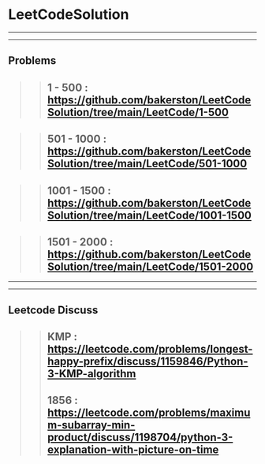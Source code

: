 # LeetCodeSolution

---
---

## Problems
>>## 1 - 500 : https://github.com/bakerston/LeetCodeSolution/tree/main/LeetCode/1-500

>>## 501 - 1000 : https://github.com/bakerston/LeetCodeSolution/tree/main/LeetCode/501-1000

>>## 1001 - 1500 : https://github.com/bakerston/LeetCodeSolution/tree/main/LeetCode/1001-1500

>>## 1501 - 2000 : https://github.com/bakerston/LeetCodeSolution/tree/main/LeetCode/1501-2000
---
---
## Leetcode Discuss
>>## KMP : https://leetcode.com/problems/longest-happy-prefix/discuss/1159846/Python-3-KMP-algorithm
>>## 1856 : https://leetcode.com/problems/maximum-subarray-min-product/discuss/1198704/python-3-explanation-with-picture-on-time
